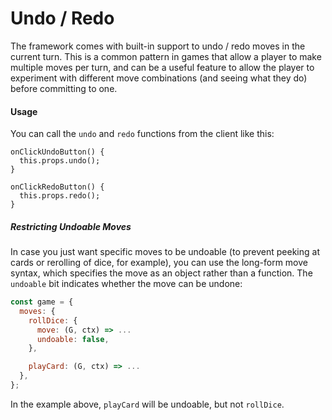 # Undo / Redo

The framework comes with built-in support to undo / redo
moves in the current turn. This is a common pattern in
games that allow a player to make multiple moves per turn,
and can be a useful feature to allow the player to experiment
with different move combinations (and seeing what they do)
before committing to one.

#### Usage

You can call the `undo` and `redo` functions from the client
like this:

```
onClickUndoButton() {
  this.props.undo();
}

onClickRedoButton() {
  this.props.redo();
}
```

##### Restricting Undoable Moves

In case you just want specific moves to be undoable
(to prevent peeking at cards or rerolling of dice, for example),
you can use the long-form move syntax, which specifies the
move as an object rather than a function. The `undoable` bit
indicates whether the move can be undone:

```js
const game = {
  moves: {
    rollDice: {
      move: (G, ctx) => ...
      undoable: false,
    },

    playCard: (G, ctx) => ...
  },
};
```

In the example above, `playCard` will be undoable, but not `rollDice`.

